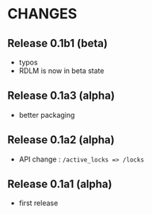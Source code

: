 # CHANGES

## Release 0.1b1 (beta)

- typos
- RDLM is now in beta state

## Release 0.1a3 (alpha)

- better packaging

## Release 0.1a2 (alpha)

- API change : `/active_locks => /locks`

## Release 0.1a1 (alpha)

- first release